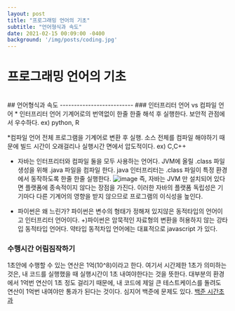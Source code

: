 ```yaml
---
layout: post
title: "프로그래밍 언어의 기초"
subtitle: "언어형식과 속도"
date: 2021-02-15 00:09:00 -0400
background: '/img/posts/coding.jpg'
---
```

프로그래밍 언어의 기초
========================
<br>
## 언어형식과 속도
--------------------------
### 인터프리터 언어 vs 컴파일 언어
* 인터프리터 언어
기계어로의 번역없이 한줄 한줄 해석 후 실행한다. 보안적 관점에서 우수하다.
ex) python, R

*컴파일 언어 
전체 프로그램을 기계어로 변환 후 실행.  소스 전체를 컴파일 해야하기 때문에 빌드 시간이 오래걸리나 실행시간 면에서 압도적이다.
ex) C,C++

* 자바는 인터프리터와 컴파일 둘을 모두 사용하는 언어다.
JVM에 올릴 .class 파일 생성을 위해 .java 파일을 컴파일 한다. java 인터프리터는 .class 파일이 특정 환경에서 동작하도록 한줄 한줄 실행한다.
![image]("https://mblogthumb-phinf.pstatic.net/MjAxODAzMTNfMjU1/MDAxNTIwOTM2MDg5NzU5.FC9iwVzwVFoJ7L3d7R1MF1YBW8BMwQV9DLS3wCNvSJsg.OEmYIspBpTdYGKlQYIPsfThUhCdxdcS_rJnTuU-CTfkg.PNG.ehcibear314/%EC%9E%90%EB%B0%94%EC%BB%B4%ED%8C%8C%EC%9D%BC%EB%9F%AC%EC%99%80%EC%9E%90%EB%B0%94%EC%9D%B8%ED%84%B0%ED%94%84%EB%A6%AC%ED%84%B0.png?type=w800")
즉, 자바는 JVM 만 설치되어 있다면 플랫폼에 종속적이지 않다는 장점을 가진다. 이러한 자바의 플랫폼 독립성은 기기마다 다른 기계어의 영향을 받지 않으므로 프로그램의 이식성을 높인다.

* 파이썬은 왜 느린가? 
파이썬은 변수의 형태가 정해져 있지않은 동적타입의 언어이고 인터프리터 언어이다. 
+)파이썬은 암묵적인 자료형의 변환을 허용하지 않는 강타입 동적타입 언어다. 약타입 동적차입 언어에는 대표적으로 javascript 가 있다.

### 수행시간 어림짐작하기
1초안에 수행할 수 있는 연산은 1억(10^8)이라고 한다.
여기서 시간제한 1초가 의미하는 것은, 내 코드를 실행했을 때 실행시간이 1초 내여야한다는 것을 뜻한다.
대부분의 환경에서 1억번 연산이 1초 정도 걸리기 때문에, 내 코드에 제일 큰 테스트케이스를 돌려도 연산이 1억번 내여야만 통과가 된다는 것이다.
심지어 백준에 문제도 있다. [백준 시간초과](https://www.acmicpc.net/problem/11332)
